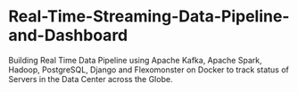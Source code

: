 # Real-Time-Streaming-Data-Pipeline-and-Dashboard
Building Real Time Data Pipeline using Apache Kafka, Apache Spark, Hadoop, PostgreSQL, Django and Flexomonster on Docker to track status of Servers in the Data Center across the Globe.
